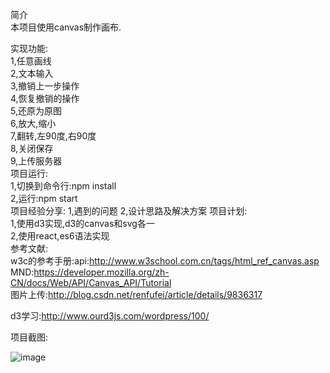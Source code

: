 简介<br/>
本项目使用canvas制作画布.<br/>

实现功能:<br/>
1,任意画线<br/>
2,文本输入<br/>
3,撤销上一步操作<br/>
4,恢复撤销的操作<br/>
5,还原为原图<br/>
6,放大,缩小<br/>
7,翻转,左90度,右90度<br/>
8,关闭保存<br/>
9,上传服务器<br/>
项目运行:<br/>
1,切换到命令行:npm install<br/>
2,运行:npm start<br/>
项目经验分享:
1,遇到的问题
2,设计思路及解决方案
项目计划:<br/>
1,使用d3实现,d3的canvas和svg各一<br/>
2,使用react,es6语法实现<br/>
参考文献:<br/>
w3c的参考手册:api:http://www.w3school.com.cn/tags/html_ref_canvas.asp<br/>
MND:https://developer.mozilla.org/zh-CN/docs/Web/API/Canvas_API/Tutorial<br/>
图片上传:http://blog.csdn.net/renfufei/article/details/9836317<br/>

d3学习:http://www.ourd3js.com/wordpress/100/<br/>

项目截图:<br/>

 ![image](https://github.com/webdzq/webdemo/raw/master/canvas_demo/canvasimg.png)